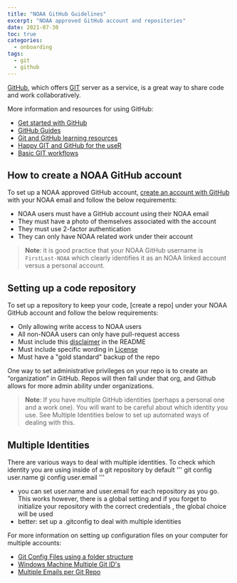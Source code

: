 ```yaml
---
title: "NOAA GitHub Guidelines"
excerpt: "NOAA approved GitHub account and repositories"
date: 2021-07-30
toc: true
categories:
  - onboarding
tags:
  - git
  - github
---
```


[GitHub](https://github.com/), which offers [GIT](https://git-scm.com/) server as a service, is a great way to share code and work collaboratively.

More information and resources for using GitHub: 
- [Get started with GitHub](https://docs.github.com/en/get-started)
- [GitHub Guides](https://guides.github.com/)
- [Git and GitHub learning resources](https://docs.github.com/en/get-started/quickstart/git-and-github-learning-resources)
- [Happy GIT and GitHub for the useR](https://happygitwithr.com/)
- [Basic GIT workflows](https://noaa-fisheries-integrated-toolbox.github.io/resources/onboarding/version-control2/#basic-git-workflows)

## How to create a NOAA GitHub account

To set up a NOAA approved GitHub account, [create an account with GitHub](https://help.github.com/en/articles/signing-up-for-a-new-github-account) with your NOAA email and follow the below requirements:

- NOAA users must have a GitHub account using their NOAA email
- They must have a photo of themselves associated with the account
- They must use 2-factor authentication
- They can only have NOAA related work under their account

>**Note**: it is good practice that your NOAA GitHub username is `FirstLast-NOAA` which clearly identifies it as an NOAA linked account versus a personal account.

## Setting up a code repository 

To set up a repository to keep your code, [create a repo] under your NOAA GitHub account and follow the below requirements:

- Only allowing write access to NOAA users
- All non-NOAA users can only have pull-request access
- Must include this [disclaimer](https://github.com/nmfs-fish-tools/Resources/blob/master/Disclaimer.md) in the README 
- Must include specific wording in [License](https://github.com/nmfs-fish-tools/Resources/blob/master/LICENSE.md)
- Must have a "gold standard" backup of the repo

One way to set administrative privileges on your repo is to create an “organization” in GitHub. Repos will then fall under that org, and Github allows for more admin ability under organizations. 

> **Note**: If you have multiple GitHub identities (perhaps a personal one and a work one).  You will want to be careful about which identity you use.  See Multiple Identities below to set up automated ways of dealing with this.

## Multiple Identities
There are various ways to deal with multiple identities. To check which identity you are using inside of a git repository by default
'''
git config user.name
gi config user.email
'''
- you can set user.name and user.email for each repository as you go.  This works however, there is a global setting and if you forget to initialize your repository with the correct credentials , the global choice will be used
- better: set up a .gitconfig to deal with multiple identities

For more information on setting up configuration files on your computer for multiple accounts:
- [Git Config Files using a folder structure](https://www.motowilliams.com/conditional-includes-for-git-config)
- [Windows Machine Multiple Git ID's](https://medium.com/@pinglinh/how-to-have-2-github-accounts-on-one-machine-windows-69b5b4c5b14e)
- [Multiple Emails per Git Repo](https://orrsella.com/2013/08/10/git-using-different-user-emails-for-different-repositories/)
